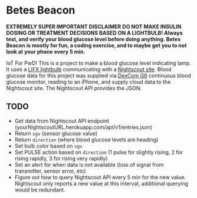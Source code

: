 # Betes Beacon
**EXTREMELY SUPER IMPORTANT DISCLAIMER**
**DO NOT MAKE INSULIN DOSING OR TREATMENT DECISIONS BASED ON A LIGHTBULB! Always test, and verify your blood glucose level before doing anything. Betes Beacon is mostly for fun, a coding exercise, and to maybe get you to not look at your phone every 5 min.**

IoT For PwD! This is a project to make a blood glucose level indicating lamp. It uses a [LIFX lightbulb](https://www.lifx.com/) communicating with a [Nightscout site](http://www.nightscout.info/). Blood glucose data for this project was supplied via [DexCom G6](https://www.dexcom.com) continuous blood glucose monitor, reading to an iPhone, and supply cloud data to the Nightscout site. The Nightscout API provides the JSON.  

## TODO
- Get data from Nightscout API endpoint (yourNightscoutURL.herokuapp.com/api/v1/entries.json)
- Return `sgv` (sensor glucose value)
- Return `direction` (where blood glucose levels are heading)
- Set bulb color based on `sgv`
- Set PULSE action based on `direction` (1 pulse for slightly rising, 2 for rising rapidly, 3 for rising very rapidly)
- Set an alert for when data is not available (loss of signal from transmitter, sensor error, etc)
- Figure out how to query Nightscout API every 5 min for the new value. Nightscout only reports a new value at this interval, additional querying would be redundant. 
